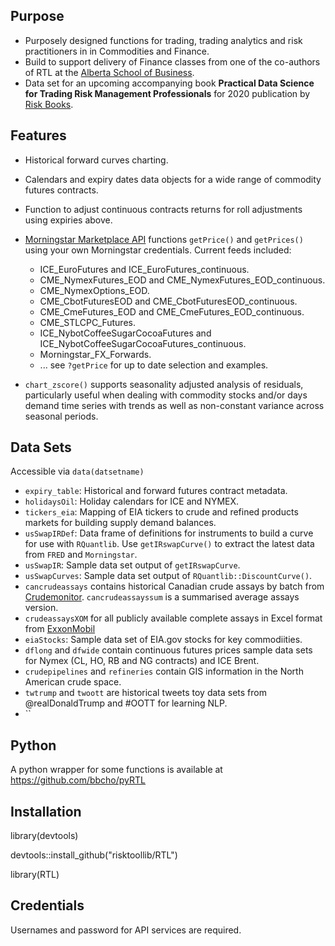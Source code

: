 ## Purpose

+ Purposely designed functions for trading, trading analytics and risk practitioners in in Commodities and Finance. 
+ Build to support delivery of Finance classes from one of the co-authors of RTL at the [Alberta School of Business](https://www.ualberta.ca/business).
+ Data set for an upcoming accompanying book **Practical Data Science for Trading Risk Management
Professionals** for 2020 publication by [Risk Books](https://riskbooks.com/).

## Features

+ Historical forward curves charting.
+ Calendars and expiry dates data objects for a wide range of commodity futures contracts.
+ Function to adjust continuous contracts returns for roll adjustments using expiries above.
+ [Morningstar Marketplace API](https://mp.morningstarcommodity.com/marketplace/) functions `getPrice()` and `getPrices()` using your own Morningstar credentials. Current feeds included:

  + ICE_EuroFutures and ICE_EuroFutures_continuous.
  + CME_NymexFutures_EOD and CME_NymexFutures_EOD_continuous.
  + CME_NymexOptions_EOD.
  + CME_CbotFuturesEOD and CME_CbotFuturesEOD_continuous.
  + CME_CmeFutures_EOD and CME_CmeFutures_EOD_continuous.
  + CME_STLCPC_Futures.
  + ICE_NybotCoffeeSugarCocoaFutures and ICE_NybotCoffeeSugarCocoaFutures_continuous.
  + Morningstar_FX_Forwards.
  + ... see `?getPrice` for up to date selection and examples.
+ `chart_zscore()` supports seasonality adjusted analysis of residuals, particularly useful when dealing with commodity stocks and/or days demand time series with trends as well as non-constant variance across seasonal periods.

## Data Sets

Accessible via `data(datsetname)`

+ `expiry_table`: Historical and forward futures contract metadata.
+ `holidaysOil`: Holiday calendars for ICE and NYMEX.
+ `tickers_eia`: Mapping of EIA tickers to crude and refined products markets for building supply demand balances.
+ `usSwapIRDef`: Data frame of definitions for instruments to build a curve for use with `RQuantlib`. Use `getIRswapCurve()` to extract the latest data from `FRED` and `Morningstar`.
+ `usSwapIR`: Sample data set output of `getIRswapCurve`.
+ `usSwapCurves`: Sample data set output of `RQuantlib::DiscountCurve()`.
+ `cancrudeassays` contains historical Canadian crude assays by batch from [Crudemonitor](https://crudemonitor.ca/home.php). `cancrudeassayssum` is a summarised average assays version.
+ `crudeassaysXOM` for all publicly available complete assays in Excel format from [ExxonMobil](https://corporate.exxonmobil.com/Crude-oils/Crude-trading/Crude-oil-blends-by-API-gravity-and-by-sulfur-content#APIgravity)
+ `eiaStocks`: Sample data set of EIA.gov stocks for key commodiities.
+ `dflong` and `dfwide` contain continuous futures prices sample data sets for Nymex (CL, HO, RB and NG contracts) and ICE Brent.
+ `crudepipelines` and `refineries` contain GIS information in the North American crude space. 
+ `twtrump` and `twoott` are historical tweets toy data sets from @realDonaldTrump and #OOTT for learning NLP.
+ ``

## Python

A python wrapper for some functions is available at https://github.com/bbcho/pyRTL

## Installation

library(devtools)

devtools::install_github("risktoollib/RTL")

library(RTL)

## Credentials

Usernames and password for API services are required. 





